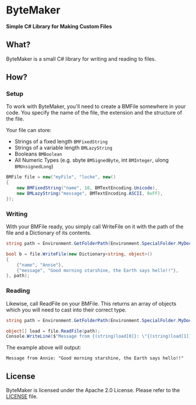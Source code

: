 # ByteMaker
**Simple C# Library for Making Custom Files**

## What?
ByteMaker is a small C# library for writing and reading to files.

## How?

### Setup
To work with ByteMaker, you'll need to create a BMFile somewhere in your code. You specify the name of the file, the extension and the structure of the file.

Your file can store:
- Strings of a fixed length `BMFixedString`
- Strings of a variable length `BMLazyString`
- Booleans `BMBoolean`
- All Numeric Types (e.g. sbyte `BMSignedByte`, int `BMInteger`, ulong `BMUnsignedLong`)

```csharp
BMFile file = new("myFile", "locke", new()
{
    new BMFixedString("name", 10, BMTextEncoding.Unicode),
    new BMLazyString("message", BMTextEncoding.ASCII, 0xFF),
});
```

### Writing
With your BMFile ready, you simply call WriteFile on it with the path of the file and a Dictionary of its contents.

```csharp
string path = Environment.GetFolderPath(Environment.SpecialFolder.MyDocuments);

bool b = file.WriteFile(new Dictionary<string, object>()
{
    {"name", "Annie"},
    {"message", "Good morning starshine, the Earth says hello!!"},
}, path);
```

### Reading
Likewise, call ReadFile on your BMFile. This returns an array of objects which you will need to cast into their correct type.

```csharp
string path = Environment.GetFolderPath(Environment.SpecialFolder.MyDocuments);

object[] load = file.ReadFile(path);
Console.WriteLine($"Message from {(string)load[0]}: \"{(string)load[1]}\"");
```

The example above will output:
```
Message from Annie: "Good morning starshine, the Earth says hello!!"
```

## License
ByteMaker is licensed under the Apache 2.0 License. Please refer to the [LICENSE](LICENSE.md) file.
